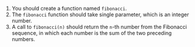 1. You should create a function named `fibonacci`.
1. The `fibonacci` function should take single parameter, which is an integer number.
1. A call to `fibonacci(n)` should return the `n`-th number from the Fibonacci sequence, in which each number is the sum of the two preceding numbers.